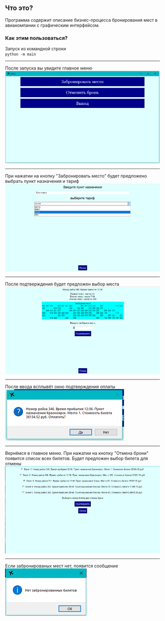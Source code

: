 ## Что это?
Программа содержит описание бизнес-процесса бронирования
мест в авиакомпании с графическим интерфейсом.

### Как этим пользоваться?
Запуск из командной строки <br>
`python -m main`
***
После запуска вы увидите главное меню <br>
![Главное меню](Images/screen1.png "Главное меню")
***
При нажатии на кнопку "Забронировать место" будет предложено выбрать
пункт назначения и тариф <br>
![Выбор тарифа](Images/screen2.png "Выбор тарифа")
***
После подтверждения будет предложен выбор места <br>
![Выбор места](Images/screen3.png "Выбор  места")
***
После ввода всплывёт окно подтверждения оплаты <br>
![Подтверждение оплаты](Images/screen4.png "Подтверждение оплаты")
***
Вернёмся в главное меню. При нажатии на кнопку "Отмена брони" появится
список всех билетов. Будет предложен выбор билета для отмены <br>
![Главное меню](Images/screen5.png "Главное меню")
***
Если забронированых мест нет, появится сообщение <br>
![Главное меню](Images/screen6.png "Главное меню")
